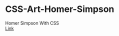 # CSS-Art-Homer-Simpson
Homer Simpson With CSS <br>
[Link](https://byrayhana.github.io/CSS-Art-Homer-Simpson/)
